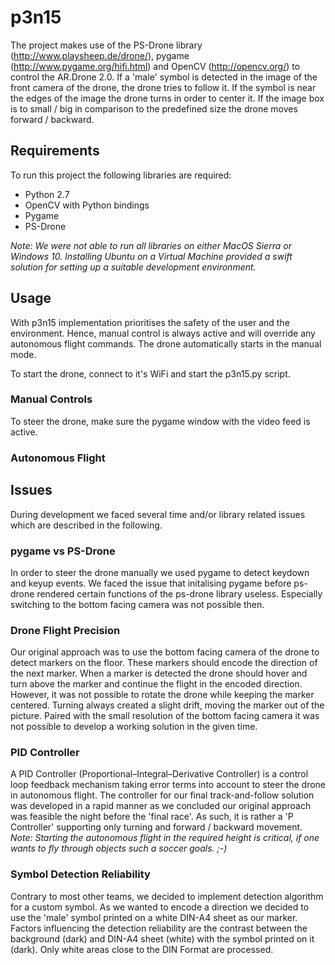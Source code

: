 # p3n15

The project makes use of the PS-Drone library (http://www.playsheep.de/drone/), pygame (http://www.pygame.org/hifi.html) and OpenCV (http://opencv.org/) to control the AR.Drone 2.0.
If a 'male' symbol is detected in the image of the front camera of the drone, the drone tries to follow it. If the symbol is near the edges of the image the drone turns in order to center it. If the image box is to small / big in comparison to the predefined size the drone moves forward / backward.

## Requirements

To run this project the following libraries are required:

* Python 2.7
* OpenCV with Python bindings
* Pygame
* PS-Drone

*Note: We were not able to run all libraries on either MacOS Sierra or Windows 10. Installing Ubuntu on a Virtual Machine provided a swift solution for setting up a suitable development environment.*

## Usage
With p3n15 implementation prioritises the safety of the user and the environment. Hence, manual control is always active and will override any autonomous flight commands. The drone automatically starts in the manual mode.

To start the drone, connect to it's WiFi and start the p3n15.py script.

### Manual Controls
To steer the drone, make sure the pygame window with the video feed is active.
### Autonomous Flight

## Issues
During development we faced several time and/or library related issues which are described in the following.

### pygame vs PS-Drone
In order to steer the drone manually we used pygame to detect keydown and keyup events. We faced the issue that initalising pygame before ps-drone rendered certain functions of the ps-drone library useless. Especially switching to the bottom facing camera was not possible then.

### Drone Flight Precision
Our original approach was to use the bottom facing camera of the drone to detect markers on the floor. These markers should encode the direction of the next marker. When a marker is detected the drone should hover and turn above the marker and continue the flight in the encoded direction.
However, it was not possible to rotate the drone while keeping the marker centered. Turning always created a slight drift, moving the marker out of the picture. Paired with the small resolution of the bottom facing camera it was not possible to develop a working solution in the given time.

### PID Controller
A PID Controller (Proportional–Integral–Derivative Controller) is a control loop feedback mechanism taking error terms into account to steer the drone in autonomous flight. The controller for our final track-and-follow solution was developed in a rapid manner as we concluded our original approach was feasible the night before the 'final race'. As such, it is rather a 'P Controller' supporting only turning and forward / backward movement.
*Note: Starting the autonomous flight in the required height is critical, if one wants to fly through objects such a soccer goals. ;-)*

### Symbol Detection Reliability
Contrary to most other teams, we decided to implement detection algorithm for a custom symbol. As we wanted to encode a direction we decided to use the 'male' symbol printed on a white DIN-A4 sheet as our marker. Factors influencing the detection reliability are the contrast between the background (dark) and DIN-A4 sheet (white) with the symbol printed on it (dark). Only white areas close to the DIN Format are processed.
